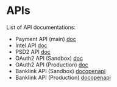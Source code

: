 # APIs

List of API documentations:
* Payment API (main) [doc](https://postman.payout.one/)
* Intel API [doc](https://postman-intel.payout.one/)
* PSD2 API [doc](https://psd2.payout.one/)
* OAuth2 API (Sandbox) [doc](https://documenter.getpostman.com/view/10478778/UVz1PD5E)
* OAuth2 API (Production) [doc](https://documenter.getpostman.com/view/10478778/UVz1MXSQ)
* Banklink API (Sandbox) [doc](https://wap-sa.payout.one/api-docs)[openapi](https://wap-sa.payout.one/api-docs)
* Banklink API (Production) [doc](https://wap.payout.one/api-docs)[openapi](https://wap.payout.one/api-docs)
